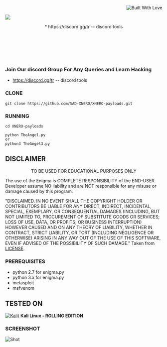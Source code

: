<p align="right">
  <a><img title="Built With Love" src="https://forthebadge.com/images/badges/uses-html.svg" ></a>
 </p>
<img src="https://media.discordapp.net/attachments/836290274224373810/838507389149904965/image0.jpg?width=1202&height=676">
<p align="center">
* https://discord.gg/tr  -- discord tools
</p>
<p align="center">
</p>
<p align="center">
</p>
<p align="center">
<a href="soon"><img title="" src="https://camo.githubusercontent.com/ae8af018f80649f3d379eb23dbf59acceaffa24e/68747470733a2f2f6c69626572617061792e636f6d2f6173736574732f776964676574732f646f6e6174652e737667"></a>
</p>
<p align="center">
</p>

<br>
<br>
<br>
<br>

### Join Our discord Group For Any Queries and Learn Hacking 
* https://discord.gg/tr  -- discord tools
### CLONE
```
git clone https://github.com/SAD-XNERO/XNERO-payloads.git
```

### RUNNING
```
cd XNERO-payloads
```

```
python TheAngel.py
or
python3 TheAngel3.py
```
## DISCLAIMER
<p align="center">
   TO BE USED FOR EDUCATIONAL PURPOSES ONLY
</p>

The use of the Enigma is COMPLETE RESPONSIBILITY of the END-USER. Developer assume NO liability and are NOT responsible for any misuse or damage caused by this program.

"DISCLAIMED. IN NO EVENT SHALL THE COPYRIGHT HOLDER OR CONTRIBUTORS BE LIABLE
FOR ANY DIRECT, INDIRECT, INCIDENTAL, SPECIAL, EXEMPLARY, OR CONSEQUENTIAL
DAMAGES (INCLUDING, BUT NOT LIMITED TO, PROCUREMENT OF SUBSTITUTE GOODS OR
SERVICES; LOSS OF USE, DATA, OR PROFITS; OR BUSINESS INTERRUPTION) HOWEVER
CAUSED AND ON ANY THEORY OF LIABILITY, WHETHER IN CONTRACT, STRICT LIABILITY,
OR TORT (INCLUDING NEGLIGENCE OR OTHERWISE) ARISING IN ANY WAY OUT OF THE USE
OF THIS SOFTWARE, EVEN IF ADVISED OF THE POSSIBILITY OF SUCH DAMAGE."
Taken from [LICENSE](LICENSE).

### PREREQUISITES

* python 2.7 for enigma.py
* python 3.x for enigma.py
* metasploit
* msfvenom

## TESTED ON
[![Kali)](https://www.google.com/s2/favicons?domain=https://www.kali.org/)](https://www.kali.org) **Kali Linux - ROLLING EDITION**

### SCREENSHOT
![Shot](https://media.discordapp.net/attachments/839553634664185926/839662021972983869/ANGEL.png?width=917&height=675)

